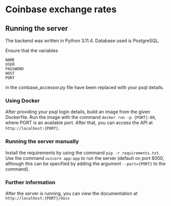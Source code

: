 # Coinbase exchange rates
## Running the server
The backend was written in Python 3.11.4.
Database used is PostgreSQL.

Ensure that the variables 
```
NAME
USER
PASSWORD
HOST
PORT
```
in the coinbase_accessor.py file have been replaced with your psql details.

### Using Docker
After providing your psql login details, build an image from the given Dockerfile. Run the image with the command `docker run -p {PORT}:80`, where PORT is an available port. After that, you can access the API at `http://localhost:{PORT}`.

### Running the server manually
Install the requirements by using the command `pip -r requirements.txt`. Use the command `uvicorn app:app` to run the server (default on port 8000, although this can be specified by adding the argument `--port={PORT}` to the command).

### Further information
After the server is running, you can view the documentation at `http://localhost:{PORT}/docs`